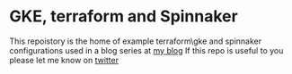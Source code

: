 # GKE, terraform and Spinnaker

This repoistory is the home of example terraform\gke and spinnaker configurations used in a blog series at [my blog](https://kca.id.au/posts/multi-cluster/)
If this repo is useful to you please let me know on [twitter](https://twitter.com/kcollasarundell)